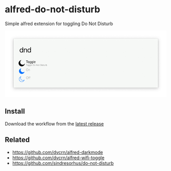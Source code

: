 # alfred-do-not-disturb

Simple alfred extension for toggling Do Not Disturb

![screenshot.png](screenshot.png)

## Install

Download the workflow from the [latest release](https://github.com/dvcrn/alfred-do-not-disturb/releases/latest/)


## Related

- https://github.com/dvcrn/alfred-darkmode
- https://github.com/dvcrn/alfred-wifi-toggle
- https://github.com/sindresorhus/do-not-disturb
